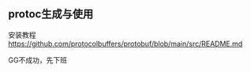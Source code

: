 ## protoc生成与使用

安装教程
https://github.com/protocolbuffers/protobuf/blob/main/src/README.md

GG不成功，先下班
